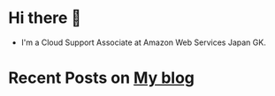 # Hi there 🤞

- I'm a Cloud Support Associate at Amazon Web Services Japan GK.

# Recent Posts on [My blog](https://hakiwata.jp)

